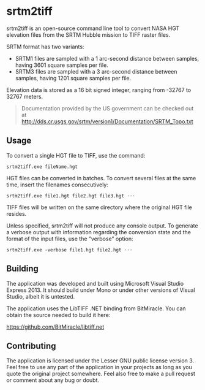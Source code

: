 # srtm2tiff

srtm2tiff is an open-source command line tool to convert NASA HGT elevation files from the SRTM Hubble mission to TIFF raster files.

SRTM format has two variants:
- SRTM1 files are sampled with a 1 arc-second distance between samples, having 3601 square samples per file.
- SRTM3 files are sampled with a 3 arc-second distance between samples, having 1201 square samples per file.

Elevation data is stored as a 16 bit signed integer, ranging from -32767 to 32767 meters.

> Documentation provided by the US government can be checked out at http://dds.cr.usgs.gov/srtm/version1/Documentation/SRTM_Topo.txt

## Usage ##

To convert a single HGT file to TIFF, use the command:

```srtm2tiff.exe fileName.hgt```

HGT files can be converted in batches. To convert several files at the same time, insert the filenames consecutively:

```srtm2tiff.exe file1.hgt file2.hgt file3.hgt ···```

TIFF files will be written on the same directory where the original HGT file resides.

Unless specified, srtm2tiff will not produce any console output. To generate a verbose output with information regarding the conversion state and the format of the input files, use the "verbose" option:

```srtm2tiff.exe -verbose file1.hgt file2.hgt ···```

## Building ##

The application was developed and built using Microsoft Visual Studio Express 2013. It should build under Mono or under other versions of Visual Studio, albeit it is untested.

The application uses the LibTIFF .NET binding from BitMiracle. You can obtain the source needed to build it here:

https://github.com/BitMiracle/libtiff.net

## Contributing ##

The application is licensed under the Lesser GNU public license version 3. Feel free to use any part of the application in your projects as long as you quote the original project somewhere. Feel also free to make a pull request or comment about any bug or doubt.


